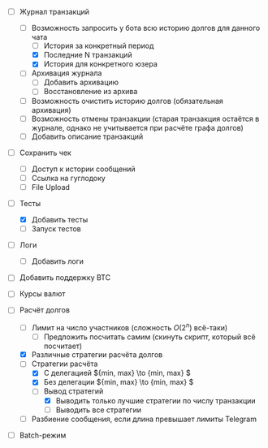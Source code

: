 - [ ] Журнал транзакций
   - [ ] Возможность запросить у бота всю историю долгов для данного чата
      - [ ] История за конкретный период
      - [x] Последние N транзакций
      - [x] История для конкретного юзера
   - [ ] Архивация журнала
      - [ ] Добавить архивацию
      - [ ] Восстановление из архива
   - [ ] Возможность очистить историю долгов (обязательная архивация)
   - [ ] Возможность отмены транзакции (старая транзакция остаётся в журнале, однако не учитывается при расчёте графа долгов)
   - [ ] Добавить описание транзакций
- [ ] Сохранить чек
   - [ ] Доступ к истории сообщений
   - [ ] Ссылка на гуглодоку
   - [ ] File Upload
- [ ] Тесты
   - [x] Добавить тесты
   - [ ] Запуск тестов
- [ ] Логи
   - [ ] Добавить логи
- [ ] Добавить поддержку BTC
- [ ] Курсы валют
- [ ] Расчёт долгов
   - [ ] Лимит на число участников (сложность $O(2^n)$ всё-таки)
      - [ ] Предложить посчитать самим (скинуть скрипт, который всё посчитает)
   - [x] Различные стратегии расчёта долгов
   - [ ] Стратегии расчёта
      - [x] С делегацией $\{min, max\} \to \{min, max\}  $
      - [x] Без делегации $\{min, max\} \to \{min, max\}  $
      - [ ] Вывод стратегий
         - [x] Выводить только лучшие стратегии по числу транзакции
         - [ ] Выводить все стратегии
   - [ ] Разбиение сообщения, если длина превышает лимиты Telegram
- [ ] Batch-режим

